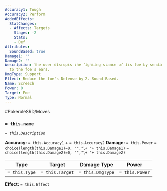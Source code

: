 ```yaml
---
Accuracy1: Tough
Accuracy2: Perform
AddedEffects:
  StatChanges:
  - Affects: Targets
    Stages: -2
    Stats:
    - Def
Attributes:
  SoundBased: true
Damage1: ''
Damage2: ''
Description: The user disrupts the fighting stance of its foe by sending a sharp sound
  to the foe's ears.
DmgType: Support
Effect: Reduce the foe's Defense by 2. Sound Based.
Name: Screech
Power: 0
Target: Foe
Type: Normal
---
```


#PokeroleSRD/Moves

### `= this.name` 
*`= this.Description`*

**Accuracy:** `= this.Accuracy1` + `= this.Accuracy2`
**Damage:** `= this.Power` `= choice(length(this.Damage1)=0, "","\+ "+ this.Damage1)` `= choice(length(this.Damage2)=0, "","\+ "+ this.Damage2)`

| Type          | Target          | Damage Type          | Power          |
| ------------- | --------------- | ---------------- | -------------- |
| `= this.Type` | `= this.Target` | `= this.DmgType` | `= this.Power` | 

**Effect:** `= this.Effect`